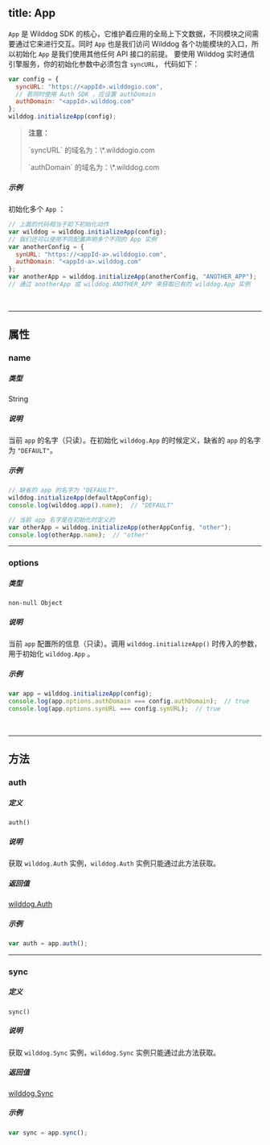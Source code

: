 
title: App
---

`App` 是 Wilddog SDK 的核心，它维护着应用的全局上下文数据，不同模块之间需要通过它来进行交互。同时 `App` 也是我们访问 Wilddog 各个功能模块的入口，所以初始化 `App` 是我们使用其他任何 API 接口的前提。
要使用 Wilddog 实时通信引擎服务，你的初始化参数中必须包含 `syncURL`， 代码如下：

```js
var config = {
  syncURL: "https://<appId>.wilddogio.com",
  // 若同时使用 Auth SDK ，应设置 authDomain
  authDomain: "<appId>.wilddog.com"
};
wilddog.initializeApp(config);

```

<blockquote class="warning">
  <p><strong>注意：</strong></p>
  <p>`syncURL` 的域名为：\*.wilddogio.com </p>
  <p>`authDomain` 的域名为：\*.wilddog.com </p>
</blockquote>

##### 示例

初始化多个 `App` ：

```js
// 上面的代码相当于如下初始化动作
var wilddog = wilddog.initializeApp(config);
// 我们还可以使用不同配置声明多个不同的 App 实例
var anotherConfig = {
  synURL: "https://<appId-a>.wilddogio.com",
  authDomain: "<appId-a>.wilddog.com"
};
var anotherApp = wilddog.initializeApp(anotherConfig, "ANOTHER_APP");
// 通过 anotherApp 或 wilddog.ANOTHER_APP 来获取已有的 wilddog.App 实例
```

</br>

------

## 属性

### name

##### 类型

String

##### 说明

当前 `app` 的名字（只读）。在初始化 `wilddog.App` 的时候定义，缺省的 `app` 的名字为 `"DEFAULT"`。

##### 示例

```js
// 缺省的 app 的名字为 "DEFAULT".
wilddog.initializeApp(defaultAppConfig);
console.log(wilddog.app().name);  // "DEFAULT"
```
```js
// 当前 app 名字是在初始化时定义的
var otherApp = wilddog.initializeApp(otherAppConfig, "other");
console.log(otherApp.name);  // "other"
```

------

### options

##### 类型

`non-null Object`

##### 说明

当前 `app` 配置所的信息（只读）。调用 `wilddog.initializeApp()` 时传入的参数，用于初始化 `wilddog.App` 。

##### 示例

```js
var app = wilddog.initializeApp(config);
console.log(app.options.authDomain === config.authDomain);  // true
console.log(app.options.synURL === config.synURL);  // true
```

</br>

------

## 方法

### auth

##### 定义

`auth()`

##### 说明

获取 `wilddog.Auth` 实例，`wilddog.Auth` 实例只能通过此方法获取。

##### 返回值

[wilddog.Auth](/api/auth/web/Auth.html)

##### 示例

```js
var auth = app.auth();
```

------

### sync

##### 定义

`sync()`

##### 说明

获取 `wilddog.Sync` 实例，`wilddog.Sync` 实例只能通过此方法获取。

##### 返回值

[wilddog.Sync](/api/sync/web/Sync.html)

##### 示例

```js
var sync = app.sync();
```
